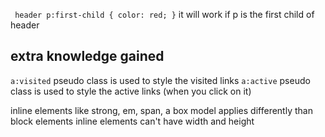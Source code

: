  ` header p:first-child {
    color: red;
 }` it will work if p is the first child of header
  

  ## extra knowledge gained

`a:visited` pseudo class is used to style the visited links
`a:active` pseudo class is used to style the active links (when you click on it)

inline elements like strong, em, span, a box model applies differently than block elements
inline elements can't have width and height